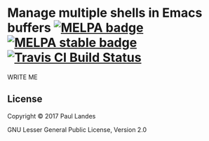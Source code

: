 # Manage multiple shells in Emacs buffers [![MELPA badge][melpa-badge]][melpa-link] [![MELPA stable badge][melpa-stable-badge]][melpa-stable-link] [![Travis CI Build Status][travis-badge]][travis-link]

  [melpa-link]: https://melpa.org/#/bshell
  [melpa-stable-link]: https://stable.melpa.org/#/bshell
  [melpa-badge]: https://melpa.org/packages/bshell-badge.svg
  [melpa-stable-badge]: https://stable.melpa.org/packages/bshell-badge.svg
  [travis-link]: https://travis-ci.org/plandes/bshell
  [travis-badge]: https://travis-ci.org/plandes/bshell.svg?branch=master

WRITE ME


## License

Copyright © 2017 Paul Landes

GNU Lesser General Public License, Version 2.0
